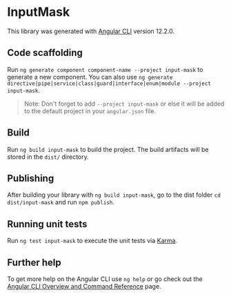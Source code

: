 # InputMask

This library was generated with [Angular CLI](https://github.com/angular/angular-cli) version 12.2.0.

## Code scaffolding

Run `ng generate component component-name --project input-mask` to generate a new component. You can also use `ng generate directive|pipe|service|class|guard|interface|enum|module --project input-mask`.
> Note: Don't forget to add `--project input-mask` or else it will be added to the default project in your `angular.json` file. 

## Build

Run `ng build input-mask` to build the project. The build artifacts will be stored in the `dist/` directory.

## Publishing

After building your library with `ng build input-mask`, go to the dist folder `cd dist/input-mask` and run `npm publish`.

## Running unit tests

Run `ng test input-mask` to execute the unit tests via [Karma](https://karma-runner.github.io).

## Further help

To get more help on the Angular CLI use `ng help` or go check out the [Angular CLI Overview and Command Reference](https://angular.io/cli) page.
